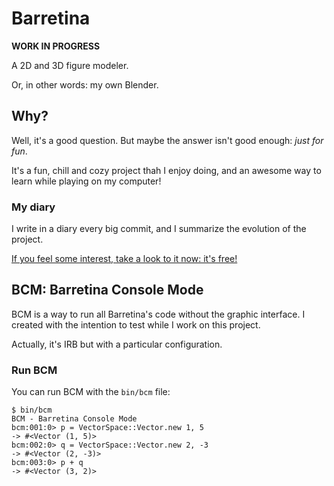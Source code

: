 Barretina
=========
**WORK IN PROGRESS**

A 2D and 3D figure modeler.

Or, in other words: my own Blender.

## Why?

Well, it's a good question. But maybe the answer isn't good enough: _just for fun_.

It's a fun, chill and cozy project thah I enjoy doing, and an awesome way to learn while playing on my computer!

### My diary

I write in a diary every big commit, and I summarize the evolution of the project.

[If you feel some interest, take a look to it now: it's free!](diary.md)

## BCM: Barretina Console Mode

BCM is a way to run all Barretina's code without the graphic interface. I created with the intention to test while I work on this project.

Actually, it's IRB but with a particular configuration.

### Run BCM

You can run BCM with the `bin/bcm` file:

```
$ bin/bcm
BCM - Barretina Console Mode
bcm:001:0> p = VectorSpace::Vector.new 1, 5
-> #<Vector (1, 5)>
bcm:002:0> q = VectorSpace::Vector.new 2, -3
-> #<Vector (2, -3)>
bcm:003:0> p + q
-> #<Vector (3, 2)>
```
